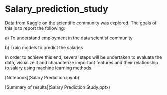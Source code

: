 # Salary_prediction_study

Data from Kaggle on the scientific community was explored. The goals of this is to report the following:

a) To understand employment in the data scientist community

b) Train models to predict the salaries

In order to achieve this end, several steps will be undertaken to evaluate the data, visualize it and characterize important features and their relationship to salary using machine learning methods

[Notebook](Salary Prediction.ipynb)

[Summary of results](Salary Prediction Study.pptx)
